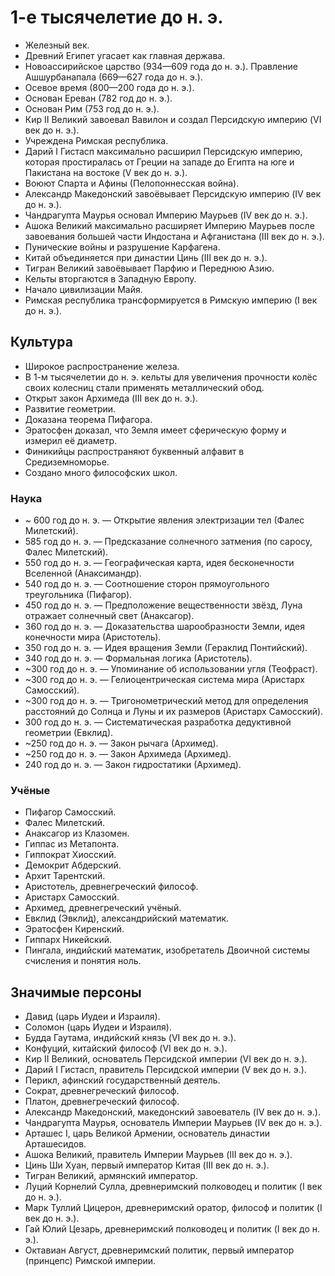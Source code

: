 # 1-е тысячелетие до н. э.

*   Железный век.
*   Древний Египет угасает как главная держава.
*   Новоассирийское царство (934—609 года до н. э.). Правление Ашшурбанапала
    (669—627 года до н. э.).
*   Осевое время (800—200 года до н. э.).
*   Основан Ереван (782 год до н. э.).
*   Основан Рим (753 год до н. э.).
*   Кир II Великий завоевал Вавилон и создал Персидскую империю (VI век
    до н. э.).
*   Учреждена Римская республика.
*   Дарий I Гистасп максимально расширил Персидскую империю, которая
    простиралась от Греции на западе до Египта на юге и Пакистана на востоке
    (V век до н. э.).
*   Воюют Спарта и Афины (Пелопоннесская война).
*   Александр Македонский завоёвывает Персидскую империю (IV век до н. э.).
*   Чандрагупта Маурья основал Империю Маурьев (IV век до н. э.).
*   Ашока Великий максимально расширяет Империю Маурьев после завоевания большей
    части Индостана и Афганистана (III век до н. э.).
*   Пунические войны и разрушение Карфагена.
*   Китай объединяется при династии Цинь (III век до н. э.).
*   Тигран Великий завоёвывает Парфию и Переднюю Азию.
*   Кельты вторгаются в Западную Европу.
*   Начало цивилизации Майя.
*   Римская республика трансформируется в Римскую империю (I век до н. э.).

## Культура

*   Широкое распространение железа.
*   В 1-м тысячелетии до н. э. кельты для увеличения прочности колёс своих
    колесниц стали применять металлический обод.
*   Открыт закон Архимеда (III век до н. э.).
*   Развитие геометрии.
*   Доказана теорема Пифагора.
*   Эратосфен доказал, что Земля имеет сферическую форму и измерил её диаметр.
*   Финикийцы распространяют буквенный алфавит в Средиземноморье.
*   Создано много философских школ.

### Наука

*   ~ 600 год до н. э. — Открытие явления электризации тел (Фалес Милетский).
*   585 год до н. э. — Предсказание солнечного затмения (по саросу, Фалес
    Милетский).
*   550 год до н. э. — Географическая карта, идея бесконечности Вселенной
    (Анаксимандр).
*   540 год до н. э. — Соотношение сторон прямоугольного треугольника
    (Пифагор).
*   450 год до н. э. — Предположение вещественности звёзд, Луна отражает
    солнечный свет (Анаксагор).
*   360 год до н. э. — Доказательства шарообразности Земли, идея конечности
    мира (Аристотель).
*   350 год до н. э. — Идея вращения Земли (Гераклид Понтийский).
*   340 год до н. э. — Формальная логика (Аристотель).
*   ~300 год до н. э. — Упоминание об использовании угля (Теофраст).
*   ~300 год до н. э. — Гелиоцентрическая система мира (Аристарх Самосский).
*   ~300 год до н. э. — Тригонометрический метод для определения расстояний до
    Солнца и Луны и их размеров (Аристарх Самосский).
*   300 год до н. э. — Систематическая разработка дедуктивной геометрии
    (Евклид).
*   ~250 год до н. э. — Закон рычага (Архимед).
*   ~250 год до н. э. — Закон Архимеда (Архимед).
*   240 год до н. э. — Закон гидростатики (Архимед).

### Учёные

*   Пифагор Самосский.
*   Фалес Милетский.
*   Анаксагор из Клазомен.
*   Гиппас из Метапонта.
*   Гиппократ Хиосский.
*   Демокрит Абдерский.
*   Архит Тарентский.
*   Аристотель, древнегреческий философ.
*   Аристарх Самосский.
*   Архимед, древнегреческий учёный.
*   Евклид (Эвкли́д), александрийский математик.
*   Эратосфен Киренский.
*   Гиппарх Никейский.
*   Пингала, индийский математик, изобретатель Двоичной системы счисления и
    понятия ноль.

## Значимые персоны

*   Давид (царь Иудеи и Израиля).
*   Соломон (царь Иудеи и Израиля).
*   Будда Гаутама, индийский князь (VI век до н. э.).
*   Конфуций, китайский философ (VI век до н. э.).
*   Кир II Великий, основатель Персидской империи (VI век до н. э.).
*   Дарий I Гистасп, правитель Персидской империи (V век до н. э.).
*   Перикл, афинский государственный деятель.
*   Сократ, древнегреческий философ.
*   Платон, древнегреческий философ.
*   Александр Македонский, македонский завоеватель (IV век до н. э.).
*   Чандрагупта Маурья, основатель Империи Маурьев (IV век до н. э.).
*   Арташес I, царь Великой Армении, основатель династии Арташесидов.
*   Ашока Великий, правитель Империи Маурьев (III век до н. э.).
*   Цинь Ши Хуан, первый император Китая (III век до н. э.).
*   Тигран Великий, армянский император.
*   Луций Корнелий Сулла, древнеримский полководец и политик (I век до н. э.).
*   Марк Туллий Цицерон, древнеримский оратор, философ и политик (I век
    до н. э.).
*   Гай Юлий Цезарь, древнеримский полководец и политик (I век до н. э.).
*   Октавиан Август, древнеримский политик, первый император (принцепс) Римской
    империи.
